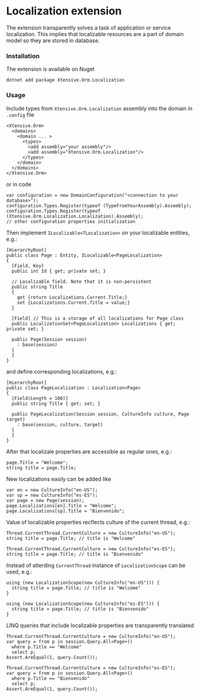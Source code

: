 ﻿# Localization extension

The extension transparently solves a task of application or service localization. This implies that localizable resources are a part of domain model so they are stored in database.

### Installation

The extension is available on Nuget

    dotnet add package Xtensive.Orm.Localization

### Usage

Include types from `Xtensive.Orm.Localization` assembly into the domain in `.config` file

    <Xtensive.Orm>
      <domains>
        <domain ... >
          <types>
            <add assembly="your assembly"/>
            <add assembly="Xtensive.Orm.Localization"/>
          </types>
        </domain>
      </domains>
    </Xtensive.Orm>

or in code

    var configuration = new DomainConfiguration("<connection to your database>");
    configuration.Types.Register(typeof (TypeFromYourAssembly).Assembly);
    configuration.Types.Register(typeof (Xtensive.Orm.Localization.Localization).Assembly);
    // other configuration properties initialization

Then implement `ILocalizable<TLocalization>` on your localizable entities, e.g.:

    [HierarchyRoot]
    public class Page : Entity, ILocalizable<PageLocalization>
    {
      [Field, Key]
      public int Id { get; private set; }

      // Localizable field. Note that it is non-persistent
      public string Title
      {
        get {return Localizations.Current.Title;}
        set {Localizations.Current.Title = value;}
      }

      [Field] // This is a storage of all localizations for Page class
      public LocalizationSet<PageLocalization> Localizations { get; private set; }

      public Page(Session session)
        : base(session)
      {
      }
    }

and define corresponding localizations, e.g.:

    [HierarchyRoot]
    public class PageLocalization : Localization<Page>
    {
      [Field(Length = 100)]
      public string Title { get; set; }

      public PageLocalization(Session session, CultureInfo culture, Page target)
        : base(session, culture, target)
      {
      }
    }

After that localizale properties are accessible as regular ones, e.g.:

    page.Title = "Welcome";
    string title = page.Title;

New localizations easily can be added like

    var en = new CultureInfo("en-US");
    var sp = new CultureInfo("es-ES");
    var page = new Page(session);
    page.Localizations[en].Title = "Welcome";
    page.Localizations[sp].Title = "Bienvenido";

Value of localizable properties recflects culture of the current thread, e.g.:

    Thread.CurrentThread.CurrentCulture = new CultureInfo("en-US");
    string title = page.Title; // title is "Welcome"

    Thread.CurrentThread.CurrentCulture = new CultureInfo("es-ES");
    string title = page.Title; // title is "Bienvenido"

Instead of alterding `CurrentThread` instance of `LocalizationScope` can be used, e.g.:

    using (new LocalizationScope(new CultureInfo("en-US"))) {
      string title = page.Title; // title is "Welcome"
    }

    using (new LocalizationScope(new CultureInfo("es-ES"))) {
      string title = page.Title; // title is "Bienvenido"
    }


LINQ queries that include localizable properties are transparently translated

    Thread.CurrentThread.CurrentCulture = new CultureInfo("en-US");
    var query = from p in session.Query.All<Page>()
      where p.Title == "Welcome"
      select p;
    Assert.AreEqual(1, query.Count());

    Thread.CurrentThread.CurrentCulture = new CultureInfo("es-ES");
    var query = from p in session.Query.All<Page>()
      where p.Title == "Bienvenido"
      select p;
    Assert.AreEqual(1, query.Count());